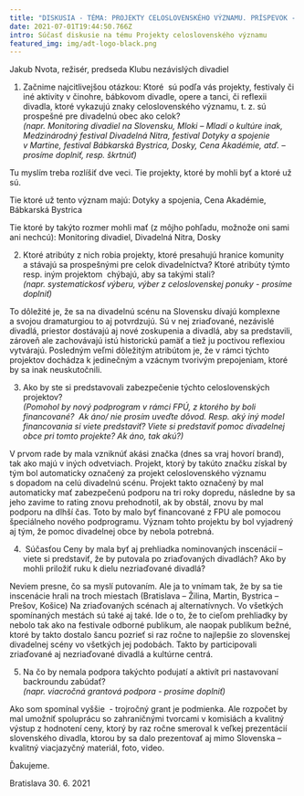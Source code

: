 ```yaml
---
title: "DISKUSIA - TÉMA: PROJEKTY CELOSLOVENSKÉHO VÝZNAMU. PRÍSPEVOK - JAKUB NVOTA"
date: 2021-07-01T19:44:50.766Z
intro: Súčasť diskusie na tému Projekty celoslovenského významu
featured_img: img/adt-logo-black.png
---
```

Jakub Nvota, režisér, predseda Klubu nezávislých divadiel

1. Začnime najcitlivejšou otázkou: Ktoré  sú podľa vás projekty, festivaly či iné aktivity v činohre, bábkovom divadle, opere a tanci, či reflexii divadla, ktoré vykazujú znaky celoslovenského významu, t. z. sú prospešné pre divadelnú obec ako celok?\
   *(napr. Monitoring divadiel na Slovensku, Mloki – Mladí o kultúre inak, Medzinárodný festival Divadelná Nitra, festival Dotyky a spojenie v Martine, festival Bábkarská Bystrica, Dosky, Cena Akadémie, atď. – prosíme doplniť, resp. škrtnúť)*

Tu myslím treba rozlíšiť dve veci. Tie projekty, ktoré by mohli byť a ktoré už sú. 

Tie ktoré už tento význam majú: Dotyky a spojenia, Cena Akadémie, Bábkarská Bystrica

Tie ktoré by takýto rozmer mohli mať (z môjho pohľadu, možnože oni sami ani nechcú): Monitoring divadiel, Divadelná Nitra, Dosky

2. Ktoré atribúty z nich robia projekty, ktoré presahujú hranice komunity a stávajú sa prospešnými pre celok divadelníctva? Ktoré atribúty týmto resp. iným projektom  chýbajú, aby sa takými stali?\
   *(napr. systematickosť výberu, výber z celoslovenskej ponuky - prosíme doplniť)*

To dôležité je, že sa na divadelnú scénu na Slovensku dívajú komplexne a svojou dramaturgiou to aj potvrdzujú. Sú v nej zriaďované, nezávislé divadlá, priestor dostávajú aj nové zoskupenia a divadlá, aby sa predstavili, zároveň ale zachovávajú istú historickú pamäť a tiež ju poctivou reflexiou vytvárajú. Posledným veľmi dôležitým atribútom je, že v rámci týchto projektov dochádza k jedinečným a vzácnym tvorivým prepojeniam, ktoré by sa inak neuskutočnili. 

3. Ako by ste si predstavovali zabezpečenie týchto celoslovenských projektov?\
   *(Pomohol by nový podprogram v rámci FPÚ, z ktorého by boli financované?  Ak áno/ nie prosím uveďte dôvod. Resp. aký iný model financovania si viete predstaviť? Viete si predstaviť pomoc divadelnej obce pri tomto projekte? Ak áno, tak akú?)*

V prvom rade by mala vzniknúť akási značka (dnes sa vraj hovorí brand), tak ako majú v iných odvetviach. Projekt, ktorý by takúto značku získal by tým bol automaticky označený za projekt celoslovenského významu s dopadom na celú divadelnú scénu. Projekt takto označený by mal automaticky mať zabezpečenú podporu na tri roky dopredu, následne by sa jeho zavime to rating znovu prehodnotil, ak by obstál, znovu by mal podporu na dlhší čas. Toto by malo byť financované z FPU ale pomocou špeciálneho nového podprogramu. Význam tohto projektu by bol vyjadrený aj tým, že pomoc divadelnej obce by nebola potrebná.

4.  Súčasťou Ceny by mala byť aj prehliadka nominovaných inscenácií – viete si predstaviť, že by putovala po zriaďovaných divadlách? Ako by mohli priložiť ruku k dielu nezriaďované divadlá?

Neviem presne, čo sa myslí putovaním. Ale ja to vnímam tak, že by sa tie inscenácie hrali na troch miestach (Bratislava – Žilina, Martin, Bystrica – Prešov, Košice) Na zriaďovaných scénach aj alternatívnych. Vo všetkých spomínaných mestách sú také aj také. Ide o to, že to cieľom prehliadky by nebolo tak ako na festivale odborné publikum, ale naopak publikum bežné, ktoré by takto dostalo šancu pozrieť si raz ročne to najlepšie zo slovenskej divadelnej scény vo všetkých jej podobách. Takto by participovali zriaďované aj nezriaďované divadlá a kultúrne centrá.

5. Na čo by nemala podpora takýchto podujatí a aktivít pri nastavovaní backroundu zabúdať?\
   *(napr. viacročná grantová podpora - prosíme doplniť)*

Ako som spomínal vyššie  - trojročný grant je podmienka. Ale rozpočet by mal umožniť spoluprácu so zahraničnými tvorcami v komisiách a kvalitný výstup z hodnotení ceny, ktorý by raz ročne smeroval k veľkej prezentácií slovenského divadla, ktorou by sa dalo prezentovať aj mimo Slovenska – kvalitný viacjazyčný materiál, foto, video. 

Ďakujeme.

Bratislava 30. 6. 2021